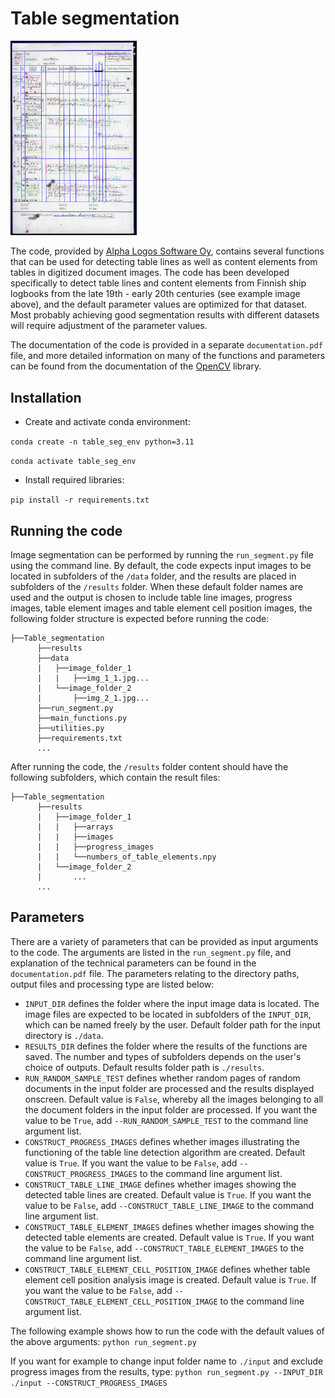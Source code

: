 # Table segmentation

<img src="table_example.jpg"  width="40%" height="40%">

The code, provided by [Alpha Logos Software Oy](https://www.alphalogos.fi/), contains several functions that can be used for detecting table lines as well as content elements from tables in digitized document images. The code has been developed specifically to detect table lines and content elements from Finnish ship logbooks from the late 19th - early 20th centuries (see example image above), and the default parameter values are optimized for that dataset. Most probably achieving good segmentation results with different datasets will require adjustment of the parameter values.

The documentation of the code is provided in a separate `documentation.pdf` file, and more detailed information on many of the functions and parameters can be found from the documentation of the [OpenCV](https://opencv.org/) library. 

## Installation

- Create and activate conda environment:

`conda create -n table_seg_env python=3.11`

`conda activate table_seg_env`

- Install required libraries:

`pip install -r requirements.txt`

## Running the code

Image segmentation can be performed by running the `run_segment.py` file using the command line. By default, the code expects input images to be located in subfolders of the `/data` folder, and the results are placed in subfolders of the `/results` folder. When these default folder names are used and the output is chosen to include table line images, progress images, table element images and table element cell position images, the following folder structure is expected before running the code:

```
├──Table_segmentation
      ├──results 
      ├──data
      |   ├──image_folder_1
      |   |   ├──img_1_1.jpg...
      |   └──image_folder_2
      |       ├──img_2_1.jpg...
      ├──run_segment.py
      ├──main_functions.py
      ├──utilities.py
      ├──requirements.txt
      ...
```
After running the code, the `/results` folder content should have the following subfolders, which contain the result files:

```
├──Table_segmentation
      ├──results 
      |   ├──image_folder_1
      |   |   ├──arrays
      |   |   ├──images
      |   |   ├──progress_images
      |   |   └──numbers_of_table_elements.npy
      |   └──image_folder_2
      |       ...
      ...
```
## Parameters

There are a variety of parameters that can be provided as input arguments to the code. The arguments are listed in the `run_segment.py` file, and explanation of the technical parameters can be found in the `documentation.pdf` file. The parameters relating to the directory paths, output files and processing type are listed below:

- `INPUT_DIR` defines the folder where the input image data is located. The image files are expected to be located in subfolders of the `INPUT_DIR`, which can be named freely by the user. Default folder path for the input directory is `./data`.
- `RESULTS_DIR` defines the folder where the results of the functions are saved. The number and types of subfolders depends on the user's choice of outputs. Default results folder path is `./results`.
- `RUN_RANDOM_SAMPLE_TEST` defines whether random pages of random documents in the input folder are processed and the results displayed onscreen. Default value is `False`, whereby all the images belonging to all the document folders in the input folder are processed. If you want the value to be `True`, add `--RUN_RANDOM_SAMPLE_TEST` to the command line argument list.
- `CONSTRUCT_PROGRESS_IMAGES` defines whether images illustrating the functioning of the table line detection algorithm are created. Default value is `True`. If you want the value to be `False`, add `--CONSTRUCT_PROGRESS_IMAGES` to the command line argument list.
- `CONSTRUCT_TABLE_LINE_IMAGE` defines whether images showing the detected table lines are created. Default value is `True`. If you want the value to be `False`, add `--CONSTRUCT_TABLE_LINE_IMAGE` to the command line argument list.
- `CONSTRUCT_TABLE_ELEMENT_IMAGES` defines whether images showing the detected table elements are created. Default value is `True`. If you want the value to be `False`, add `--CONSTRUCT_TABLE_ELEMENT_IMAGES` to the command line argument list.
- `CONSTRUCT_TABLE_ELEMENT_CELL_POSITION_IMAGE` defines whether table element cell position analysis image is created. Default value is `True`. If you want the value to be `False`, add `--CONSTRUCT_TABLE_ELEMENT_CELL_POSITION_IMAGE` to the command line argument list.

The following example shows how to run the code with the default values of the above arguments:
`python run_segment.py`

If you want for example to change input folder name to `./input` and exclude progress images from the results, type:
`python run_segment.py --INPUT_DIR ./input --CONSTRUCT_PROGRESS_IMAGES`
